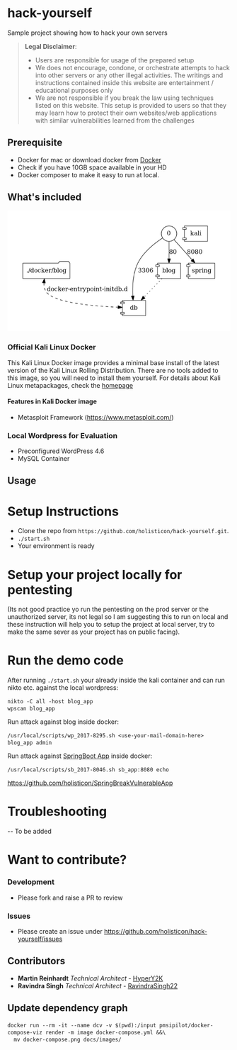 # hack-yourself
Sample project showing how to hack your own servers

> **Legal Disclaimer**:
> * Users are responsible for usage of the prepared setup
> * We does not encourage, condone, or orchestrate attempts to hack into other servers or any other illegal activities. The writings and instructions contained inside this website are entertainment / educational purposes only
> * We are not responsible if you break the law using techniques listed on this website. This setup is provided to users so that they may learn how to protect their own websites/web applications with similar vulnerabilities learned from the challenges

## Prerequisite

 * Docker for mac or download docker from [Docker](https://www.docker.com/)
 * Check if you have 10GB space available in your HD
 * Docker composer to make it easy to run at local.

## What's included

![](docs/images/docker-compose.png)

###  Official Kali Linux Docker
This Kali Linux Docker image provides a minimal base install of the latest version of the Kali Linux Rolling Distribution.
There are no tools added to this image, so you will need to install them yourself.
For details about Kali Linux metapackages, check the [homepage](https://www.kali.org/news/kali-linux-metapackages/)

#### Features in Kali Docker image
* Metasploit Framework (https://www.metasploit.com/)

### Local Wordpress for Evaluation

* Preconfigured WordPress 4.6
* MySQL Container

## Usage

# Setup Instructions
* Clone the repo from `https://github.com/holisticon/hack-yourself.git`.
* `./start.sh`
* Your environment is ready

# Setup your project locally for pentesting
(Its not good practice yo run the pentesting on the prod server or the unauthorized server, its not legal so I am suggesting this to run on local and these instruction will help you to setup the project at local server, try to make the same sever as your project has on public facing).

# Run the demo code
After running `./start.sh` your already inside the kali container and can run nikto etc. against the local wordpress:
```
nikto -C all -host blog_app
wpscan blog_app

```
Run attack against blog inside docker:
```
/usr/local/scripts/wp_2017-8295.sh <use-your-mail-domain-here> blog_app admin
```

Run attack against [SpringBoot App](https://github.com/holisticon/SpringBreakVulnerableApp) inside docker:
```
/usr/local/scripts/sb_2017-8046.sh sb_app:8080 echo
```

https://github.com/holisticon/SpringBreakVulnerableApp
# Troubleshooting
-- To be added

# Want to contribute?
###  Development
* Please fork and raise a PR to review
### Issues
* Please create an issue under https://github.com/holisticon/hack-yourself/issues


## Contributors
* **Martin Reinhardt** *Technical Architect* - [HyperY2K](http://github.com/hypery2k/)
* **Ravindra Singh**  *Technical Architect* - [RavindraSingh22](http://github.com/ravindrasingh22/)


## Update dependency graph

```
docker run --rm -it --name dcv -v $(pwd):/input pmsipilot/docker-compose-viz render -m image docker-compose.yml &&\
  mv docker-compose.png docs/images/
```

